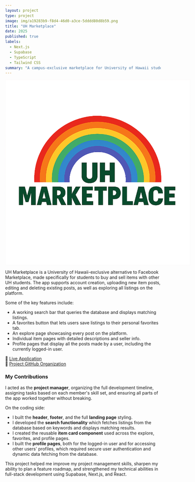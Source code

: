 ```yaml
---
layout: project
type: project
image: img/a19283b9-f8d4-46d0-a3ce-5dddd80d8b59.png
title: "UH Marketplace"
date: 2025
published: true
labels:
  - Next.js
  - Supabase
  - TypeScript
  - Tailwind CSS
summary: "A campus-exclusive marketplace for University of Hawaii students to buy, sell, and explore listings from other UH students."
---
```


<div style="text-align: center;">
  <img 
    src="img/a19283b9-f8d4-46d0-a3ce-5dddd80d8b59.png" 
    alt="UH Marketplace Screenshot"
    style="display: block; margin: 0 auto; max-width: 600px; height: auto;"
  />
</div>

UH Marketplace is a University of Hawaii-exclusive alternative to Facebook Marketplace, made specifically for students to buy and sell items with other UH students. The app supports account creation, uploading new item posts, editing and deleting existing posts, as well as exploring all listings on the platform.

Some of the key features include:
- A working search bar that queries the database and displays matching listings.
- A favorites button that lets users save listings to their personal favorites tab.
- An explore page showcasing every post on the platform.
- Individual item pages with detailed descriptions and seller info.
- Profile pages that display all the posts made by a user, including the currently logged-in user.

🔗 [Live Application](https://uh-marketplace-app.vercel.app/)  
🔗 [Project GitHub Organization](https://uh-marketplace.github.io/)

### My Contributions
I acted as the **project manager**, organizing the full development timeline, assigning tasks based on each member's skill set, and ensuring all parts of the app worked together without breaking.

On the coding side:
- I built the **header**, **footer**, and the full **landing page** styling.
- I developed the **search functionality** which fetches listings from the database based on keywords and displays matching results.
- I created the reusable **item card component** used across the explore, favorites, and profile pages.
- I built the **profile pages**, both for the logged-in user and for accessing other users' profiles, which required secure user authentication and dynamic data fetching from the database.

This project helped me improve my project management skills, sharpen my ability to plan a feature roadmap, and strengthened my technical abilities in full-stack development using Supabase, Next.js, and React.
